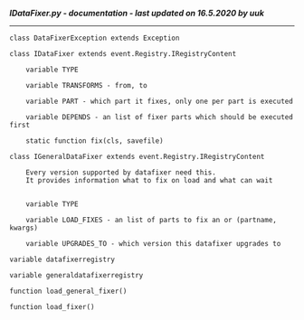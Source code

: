 ***IDataFixer.py - documentation - last updated on 16.5.2020 by uuk***
___

    class DataFixerException extends Exception

    class IDataFixer extends event.Registry.IRegistryContent

        variable TYPE

        variable TRANSFORMS - from, to

        variable PART - which part it fixes, only one per part is executed

        variable DEPENDS - an list of fixer parts which should be executed first

        static function fix(cls, savefile)

    class IGeneralDataFixer extends event.Registry.IRegistryContent
        
        Every version supported by datafixer need this.
        It provides information what to fix on load and what can wait


        variable TYPE

        variable LOAD_FIXES - an list of parts to fix an or (partname, kwargs)

        variable UPGRADES_TO - which version this datafixer upgrades to

    variable datafixerregistry

    variable generaldatafixerregistry

    function load_general_fixer()

    function load_fixer()